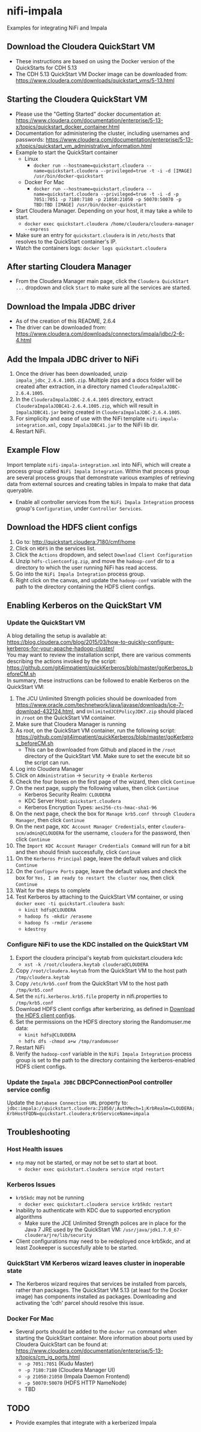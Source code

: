 # nifi-impala
Examples for integrating NiFi and Impala

## Download the Cloudera QuickStart VM
- These instructions are based on using the Docker version of the QuickStarts for CDH 5.13
- The CDH 5.13 QuickStart VM Docker image can be downloaded from: https://www.cloudera.com/downloads/quickstart_vms/5-13.html

## Starting the Cloudera QuickStart VM
- Please use the "Getting Started" docker documentation at: https://www.cloudera.com/documentation/enterprise/5-13-x/topics/quickstart_docker_container.html
- Documentation for administering the cluster, including usernames and passwords: https://www.cloudera.com/documentation/enterprise/5-13-x/topics/quickstart_vm_administrative_information.html
- Example to start the QuickStart container
  - Linux
    - `docker run --hostname=quickstart.cloudera --name=quickstart.cloudera --privileged=true -t -i -d [IMAGE] /usr/bin/docker-quickstart`
  - Docker For Mac
    - `docker run --hostname=quickstart.cloudera --name=quickstart.cloudera --privileged=true -t -i -d -p 7051:7051 -p 7180:7180 -p 21050:21050 -p 50070:50070 -p TBD:TBD [IMAGE] /usr/bin/docker-quickstart`
- Start Cloudera Manager.  Depending on your host, it may take a while to start.
  - `docker exec quickstart.cloudera /home/cloudera/cloudera-manager --express`
- Make sure an entry for `quickstart.cloudera` is in `/etc/hosts` that resolves to the QuickStart container's IP.
- Watch the containers logs: `docker logs quickstart.cloudera`

## After starting Cloudera Manager
- From the Cloudera Manager main page, click the `Cloudera QuickStart ...` dropdown and click `Start` to make sure all the services are started.

## Download the Impala JDBC driver
- As of the creation of this README, 2.6.4
- The driver can be downloaded from: https://www.cloudera.com/downloads/connectors/impala/jdbc/2-6-4.html

## Add the Impala JDBC driver to NiFi
1. Once the driver has been downloaded, unzip `impala_jdbc_2.6.4.1005.zip`. Multiple zips and a docs folder will be created after extraction, in a directory named `ClouderaImpalaJDBC-2.6.4.1005`.
1. In the `ClouderaImpalaJDBC-2.6.4.1005` directory, extract `ClouderaImpalaJDBC41-2.6.4.1005.zip`, which will result in `ImpalaJDBC41.jar` being created in `ClouderaImpalaJDBC-2.6.4.1005`.
1. For simplicity and ease of use with the NiFi template `nifi-impala-integration.xml`, copy `ImpalaJDBC41.jar` to the NiFi lib dir.
1. Restart NiFi.

## Example Flow
Import template `nifi-impala-integration.xml` into NiFi, which will create a process group called `NiFi Impala Integration`.  Within that process group are several process groups that demonstrate various examples of retrieving data from external sources and creating tables in Impala to make that data queryable.
- Enable all controller services from the `NiFi Impala Integration` process group's `Configuration`, under `Controller Services`.

## Download the HDFS client configs
1. Go to: http://quickstart.cloudera:7180/cmf/home
1. Click on `HDFS` in the services list.
1. Click the `Actions` dropdown, and select `Download Client Configuration`
1. Unzip `hdfs-clientconfig.zip`, and move the `hadoop-conf` dir to a directory to which the user running NiFi has read access.
1. Go into the `NiFi Impala Integration` process group.
1. Right click on the canvas, and update the `hadoop-conf` variable with the path to the directory containing the HDFS client configs.

## Enabling Kerberos on the QuickStart VM
### Update the QuickStart VM
A blog detailing the setup is available at: https://blog.cloudera.com/blog/2015/03/how-to-quickly-configure-kerberos-for-your-apache-hadoop-cluster/  
You may want to review the installation script, there are various comments describing the actions invoked by the script: https://github.com/git4impatient/quickKerberos/blob/master/goKerberos_beforeCM.sh  
In summary, these instructions can be followed to enable Kerberos on the QuickStart VM:
1. The JCU Unlimited Strength policies should be downloaded from https://www.oracle.com/technetwork/java/javase/downloads/jce-7-download-432124.html, and `UnlimitedJCEPolicyJDK7.zip` should placed in `/root` on the QuickStart VM container.
1. Make sure that Cloudera Manager is running
1. As root, on the QuickStart VM container, run the following script: https://github.com/git4impatient/quickKerberos/blob/master/goKerberos_beforeCM.sh
   - This can be downloaded from Github and placed in the `/root` directory of the QuickStart VM.  Make sure to set the execute bit so the script can run.
1. Log into Cloudera Manager
1. Click on `Administration` -> `Security` -> `Enable Kerberos`
1. Check the four boxes on the first page of the wizard, then click `Continue`
1. On the next page, supply the following values, then click `Continue`
   - Kerberos Security Realm: `CLOUDERA`
   - KDC Server Host: `quickstart.cloudera`
   - Kerberos Encryption Types: `aes256-cts-hmac-sha1-96`
1. On the next page, check the box for `Manage krb5.conf through Cloudera Manager`, then click `Continue`
1. On the next page, `KDC Account Manager Credentials`, enter `cloudera-scm/admin@CLOUDERA` for the username, `cloudera` for the password, then click `Continue`
1. The `Import KDC Account Manager Credentials Command` will run for a bit and then should finish successfully, click `Continue`
1. On the `Kerberos Principal` page, leave the default values and click `Continue`
1. On the `Configure Ports` page, leave the default values and check the box for `Yes, I am ready to restart the cluster now`, then click `Continue`
1. Wait for the steps to complete
1. Test Kerberos by attaching to the QuickStart VM container, or using `docker exec -ti quickstart.cloudera bash`:
   - `kinit hdfs@CLOUDERA`
   - `hadoop fs -mkdir /eraseme`
   - `hadoop fs -rmdir /eraseme`
   - `kdestroy`
    
### Configure NiFi to use the KDC installed on the QuickStart VM
1. Export the cloudera principal's keytab from quickstart.cloudera kdc 
   - `xst -k /root/cloudera.keytab cloudera@CLOUDERA`
1. Copy `/root/cloudera.keytab` from the QuickStart VM to the host path `/tmp/cloudera.keytab`
1. Copy `/etc/krb5.conf` from the QuickStart VM to the host path `/tmp/krb5.conf`
1. Set the `nifi.kerberos.krb5.file` property in nifi.properties to `/tmp/krb5.conf`
1. Download HDFS client configs after kerberizing, as defined in [Download the HDFS client configs](README.md#Download-the-HDFS-client-configs). 
1. Set the permissions on the HDFS directory storing the Randomuser.me data:
   - `kinit hdfs@CLOUDERA`
   - `hdfs dfs -chmod a+w /tmp/randomuser`
1. Restart NiFi
1. Verify the `hadoop-conf` variable in the `NiFi Impala Integration` process group is set to the path to the directory containing the kerberos-enabled HDFS client configs. 

### Update the `Impala JDBC` DBCPConnectionPool controller service config
Update the `Database Connection URL` property to: `jdbc:impala://quickstart.cloudera:21050/;AuthMech=1;KrbRealm=CLOUDERA;KrbHostFQDN=quickstart.cloudera;KrbServiceName=impala`

## Troubleshooting
### Host Health issues
- `ntp` may not be started, or may not be set to start at boot.
  - `docker exec quickstart.cloudera service ntpd restart`
### Kerberos Issues
- `krb5kdc` may not be running
  - `docker exec quickstart.cloudera service krb5kdc restart`
- Inability to authenticate with KDC due to supported encryption algorithms
  - Make sure the JCE Unlimited Strength polices are in place for the Java 7 JRE used by the QuickStart VM: `/usr/java/jdk1.7.0_67-cloudera/jre/lib/security`
- Client configurations may need to be redeployed once krb5kdc, and at least Zookeeper is succesfully able to be started.
### QuickStart VM Kerberos wizard leaves cluster in inoperable state
- The Kerberos wizard requires that services be installed from parcels, rather than packages.  The QuickStart VM 5.13 (at least for the Docker image) has components installed as packages.  Downloading and activating the 'cdh' parcel should resolve this issue.
### Docker For Mac
- Several ports should be added to the `docker run` command when starting the QuickStart container.  More information about ports used by Cloudera QuickStart can be found at: https://www.cloudera.com/documentation/enterprise/5-13-x/topics/cm_ig_ports.html
  - `-p 7051:7051` (Kudu Master)
  - `-p 7180:7180` (Cloudera Manager UI)
  - `-p 21050:21050` (Impala Daemon Frontend)
  - `-p 50070:50070` (HDFS HTTP NameNode)
  - TBD
## TODO
- Provide examples that integrate with a kerberized Impala
